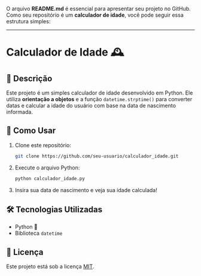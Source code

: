 O arquivo **README.md** é essencial para apresentar seu projeto no GitHub. Como seu repositório é um **calculador de idade**, você pode seguir essa estrutura simples:  

---

# **Calculador de Idade** 🕰️  

## 📌 **Descrição**  
Este projeto é um simples calculador de idade desenvolvido em Python. Ele utiliza **orientação a objetos** e a função `datetime.strptime()` para converter datas e calcular a idade do usuário com base na data de nascimento informada.

## 🚀 **Como Usar**  
1. Clone este repositório:  
   ```bash
   git clone https://github.com/seu-usuario/calculador_idade.git
   ```
2. Execute o arquivo Python:  
   ```bash
   python calculador_idade.py
   ```
3. Insira sua data de nascimento e veja sua idade calculada!

## 🛠 **Tecnologias Utilizadas**  
- Python 🐍  
- Biblioteca `datetime`  

## 📜 **Licença**  
Este projeto está sob a licença [MIT](LICENSE).  


